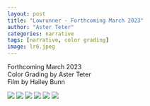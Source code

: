 ```yaml
---
layout: post
title: "Lowrunner - Forthcoming March 2023"
author: "Aster Teter"
categories: narrative
tags: [narrative, color grading]
image: lr6.jpeg
---
```

Forthcoming March 2023
<br>
Color Grading by Aster Teter
<br>
Film by Hailey Bunn

<img src="{{site.baseurl}}/assets/img/lr.jpeg">
<img src="{{site.baseurl}}/assets/img/lr1.jpeg">
<img src="{{site.baseurl}}/assets/img/lr2.jpeg">
<img src="{{site.baseurl}}/assets/img/lr3.jpeg">
<img src="{{site.baseurl}}/assets/img/lr4.jpeg">
<img src="{{site.baseurl}}/assets/img/lr5.jpeg">